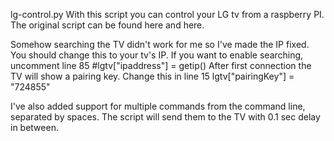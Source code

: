 

lg-control.py
With this script you can control your LG tv from a raspberry PI. The original script can be found here and here.

Somehow searching the TV didn't work for me so I've made the IP fixed. You should change this to your tv's IP. If you want to enable searching, uncomment line 85 #lgtv["ipaddress"] = getip()
After first connection the TV will show a pairing key. Change this in line 15 lgtv["pairingKey"] = "724855"

I've also added support for multiple commands from the command line, separated by spaces. The script will send them to the TV with 0.1 sec delay in between.